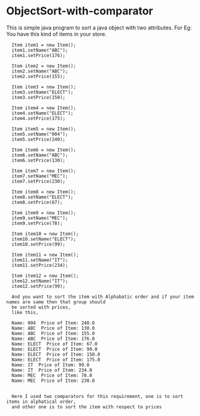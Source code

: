 # ObjectSort-with-comparator


This is simple java program to sort a java object with two attributes.
For Eg: You have this kind of items in your store.
      
      Item item1 = new Item();
      item1.setName("ABC");
      item1.setPrice(176);

      Item item2 = new Item();
      item2.setName("ABC");
      item2.setPrice(155);

      Item item3 = new Item();
      item3.setName("ELECT");
      item3.setPrice(150);

      Item item4 = new Item();
      item4.setName("ELECT");
      item4.setPrice(175);

      Item item5 = new Item();
      item5.setName("004");
      item5.setPrice(240);

      Item item6 = new Item();
      item6.setName("ABC");
      item6.setPrice(130);

      Item item7 = new Item();
      item7.setName("MEC");
      item7.setPrice(230);

      Item item8 = new Item();
      item8.setName("ELECT");
      item8.setPrice(67);

      Item item9 = new Item();
      item9.setName("MEC");
      item9.setPrice(78);

      Item item10 = new Item();
      item10.setName("ELECT");
      item10.setPrice(99);

      Item item11 = new Item();
      item11.setName("IT");
      item11.setPrice(234);

      Item item12 = new Item();
      item12.setName("IT");
      item12.setPrice(99);
      
      And you want to sort the item with Alphabatic order and if your item names are same then that group should 
      be sorted with prices, 
      like this,
      
      Name: 004  Price of Item: 240.0
      Name: ABC  Price of Item: 130.0
      Name: ABC  Price of Item: 155.0
      Name: ABC  Price of Item: 176.0
      Name: ELECT  Price of Item: 67.0
      Name: ELECT  Price of Item: 99.0
      Name: ELECT  Price of Item: 150.0
      Name: ELECT  Price of Item: 175.0
      Name: IT  Price of Item: 99.0
      Name: IT  Price of Item: 234.0
      Name: MEC  Price of Item: 78.0
      Name: MEC  Price of Item: 230.0
      
      
      Here I used two comparators for this requirement, one is to sort items in alphatical order, 
      and other one is to sort the item with respect to prices


      
      
      
		
